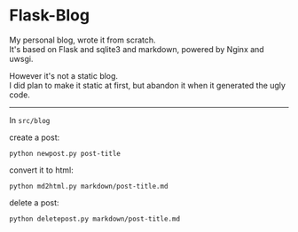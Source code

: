 Flask-Blog
=========

My personal blog, wrote it from scratch.  
It's based on Flask and sqlite3 and markdown, powered by Nginx and uwsgi.  
  
However it's not a static blog.  
I did plan to make it static at first, but abandon it when it generated the ugly code.  

---

In `src/blog`  

create a post:   
    
    python newpost.py post-title

convert it to html:

    python md2html.py markdown/post-title.md

delete a post:

    python deletepost.py markdown/post-title.md



